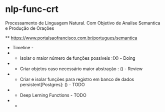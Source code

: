 # nlp-func-crt
Processamento de Linguagem Natural.
Com Objetivo de Analise Semantica e Produção de Orações


** https://www.portalsaofrancisco.com.br/portugues/semantica

- Timeline - 
- * Isolar o maior número de funções possiveis :(X) - Doing
- * Criar objetos caso necessário maior abstração : () - Review
- * Criar e isolar funções para registro em banco de dados persistent[Postgres]: () - TODO
- * Deep Lerning Functions - TODO
- * 
